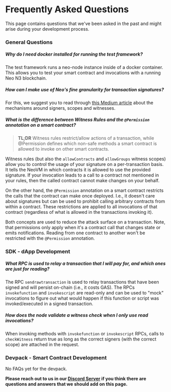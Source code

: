 # Frequently Asked Questions

This page contains questions that we've been asked in the past and might arise during your development process.

### General Questions

##### Why do I need docker installed for running the test framework?

The test framework runs a neo-node instance inside of a docker container. This allows you to test your smart contract and invocations with a running Neo N3 blockchain.

##### How can I make use of Neo's fine granularity for transaction signatures?

For this, we suggest you to read through [this Medium article](https://neospcc.medium.com/thou-shalt-check-their-witnesses-485d2bf8375d) about the mechanisms around signers, scopes and witnesses.

##### What is the difference between Witness Rules and the `@Permission` annotation on a smart contract?

> **TL;DR** Witness rules restrict/allow actions of a transaction, while @Permission defines which non-safe methods a smart contract is allowed to invoke on other smart contracts.

Witness rules (but also the `allowContracts` and `allowGroups` witness scopes) allow you to control the usage of your signature on a per-transaction basis. It tells the NeoVM in which contracts it is allowed to use the provided signature. If your invocation leads to a call to a contract not mentioned in your rules, then the called contract cannot make changes on your behalf.

On the other hand, the `@Permission` annotation on a smart contract restricts the calls that the contract can make once deployed. I.e., it doesn't care about signatures but can be used to prohibit calling arbitrary contracts from within a contract. These restrictions are applied to all invocations of that contract (regardless of what is allowed in the transactions invoking it).

Both concepts are used to reduce the attack surface on a transaction. Note, that permissions only apply when it's a contract call that changes state or emits notifications. Reading from one contract to another won't be restricted with the `@Permission` annotation.

### SDK - dApp Development

##### What RPC is used to relay a transaction that I will pay for, and which ones are just for reading?

The RPC `sendrawtransaction` is used to relay transactions that have been signed and will persist on-chain (i.e., it costs GAS). The RPCs `invokefunction` and `invokescript` are read-only and can be used to "mock" invocations to figure out what would happen if this function or script was invoked/executed in a signed transaction.

##### How does the node validate a witness check when I only use read invocations?

When invoking methods with `invokefunction` or `invokescript` RPCs, calls to `checkWitness` return true as long as the correct signers (with the correct scope) are attached in the request.

### Devpack - Smart Contract Development

No FAQs yet for the devpack.

**Please reach out to us in our [Discord Server](https://discord.gg/RBukhnEeke) if you think there are questions and answers that we should add on this page.**
